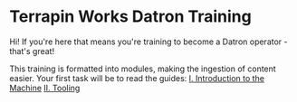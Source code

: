 
# Terrapin Works Datron Training

Hi! If you're here that means you're training to become a Datron operator - that's great!

This training is formatted into modules, making the ingestion of content easier. Your first task will be to read the guides:
[I. Introduction to the Machine](/guides/introduction.md)
[II. Tooling](/guides/tooling.md)

